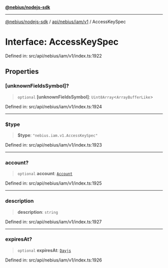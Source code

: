[**@nebius/nodejs-sdk**](../../../../../README.md)

---

[@nebius/nodejs-sdk](../../../../../README.md) / [api/nebius/iam/v1](../README.md) / AccessKeySpec

# Interface: AccessKeySpec

Defined in: src/api/nebius/iam/v1/index.ts:1922

## Properties

### \[unknownFieldsSymbol\]?

> `optional` **\[unknownFieldsSymbol\]**: `Uint8Array`\<`ArrayBufferLike`\>

Defined in: src/api/nebius/iam/v1/index.ts:1924

---

### $type

> **$type**: `"nebius.iam.v1.AccessKeySpec"`

Defined in: src/api/nebius/iam/v1/index.ts:1923

---

### account?

> `optional` **account**: [`Account`](Account.md)

Defined in: src/api/nebius/iam/v1/index.ts:1925

---

### description

> **description**: `string`

Defined in: src/api/nebius/iam/v1/index.ts:1927

---

### expiresAt?

> `optional` **expiresAt**: [`Dayjs`](../../../../../runtime/protos/core/dayjs/classes/Dayjs.md)

Defined in: src/api/nebius/iam/v1/index.ts:1926
